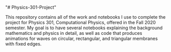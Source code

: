 "# Physics-301-Project"

This repository contains all of the work and notebooks I use to complete the project for Physics 301, Computational Physics,
offered in the Fall 2020 semester. My goal is to have several notebooks explaining the background mathematics and physics in
detail, as well as code that produces animations for waves on circular, rectangular, and triangular membranes with fixed edges.
